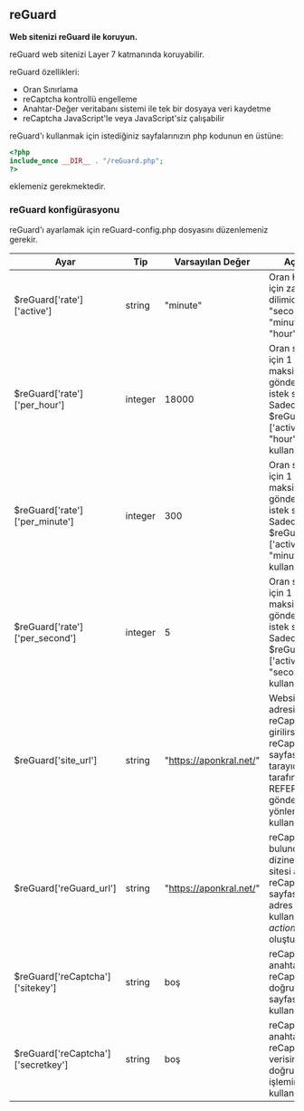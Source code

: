 ## reGuard
**Web sitenizi reGuard ile koruyun.**

reGuard web sitenizi Layer 7 katmanında koruyabilir.

reGuard özellikleri:
- Oran Sınırlama
- reCaptcha kontrollü engelleme
- Anahtar-Değer veritabanı sistemi ile tek bir dosyaya veri kaydetme
- reCaptcha JavaScript'le veya JavaScript'siz çalışabilir


reGuard'ı kullanmak için istediğiniz sayfalarınızın php kodunun en üstüne:
```php
<?php
include_once __DIR__ . "/reGuard.php";
?>
```
eklemeniz gerekmektedir.

### reGuard konfigürasyonu ###

reGuard'ı ayarlamak için reGuard-config.php dosyasını düzenlemeniz gerekir.

| Ayar | Tip | Varsayılan Değer | Açıklama |
| --- | --- | --- | --- |
| $reGuard['rate']['active'] | string | "minute" | Oran Hesapama için zaman dilimidir. Sadece "second", "minute" veya "hour" olabilir. |
| $reGuard['rate']['per_hour'] | integer | 18000 | Oran sınırlama için 1 saatte maksimum gönderilebilecek istek süresidir. Sadece $reGuard['rate']['active'] değeri "hour" ise kullanılabilir. |
| $reGuard['rate']['per_minute'] | integer | 300 | Oran sınırlama için 1 dakikada maksimum gönderilebilecek istek süresidir. Sadece $reGuard['rate']['active'] değeri "minute" ise kullanılabilir. |
| $reGuard['rate']['per_second'] | integer | 5 | Oran sınırlama için 1 saniyede maksimum gönderilebilecek istek süresidir. Sadece $reGuard['rate']['active'] değeri "second" ise kullanılabilir. |
| $reGuard['site_url'] | string | "https://aponkral.net/" | Website adresidir. reCaptcha hatalı girilirse ya da reCaptcha sayfasında tarayıcı tarafından REFERER bilgisi gönderilmediyse yönlendirme için kullanılır. |
| $reGuard['reGuard_url'] | string | "https://aponkral.net/" | reCaptcha'nın bulunduğu dizine ait web sitesi adresidir. reCaptcha sayfasında bu adres kullanılarak *form action* adresi oluşturulur. |
| $reGuard['reCaptcha']['sitekey'] | string | boş | reCaptcha site anahtarıdır. reCaptcha doğrulama sayfasında kullanılır. |
| $reGuard['reCaptcha']['secretkey'] | string | boş | reCaptcha gizli anahtarıdır. reCaptcha verisini doğrulama işleminde kullanılır. |